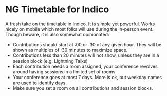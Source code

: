 NG Timetable for Indico
=======================

A fresh take on the timetable in Indico. It is simple yet powerful. Works nicely on mobile which
most folks will use during the in-person event. Though beware, it is also somewhat opinionated:

* Contributions should start at :00 or :30 of any given hour. They will be shown as multiples of :30 minutes to maximize space.
* Contributions less than 20 minutes will not show, unless they are in a session block (e.g. Lightning Talks)
* Each contribution needs a room assigned, your conference revolves around having sessions in a limited set of rooms.
* Your conference goes at most 7 days. More is ok, but weekday names are used to identify days.
* Make sure you set a room on all contributions and session blocks.
